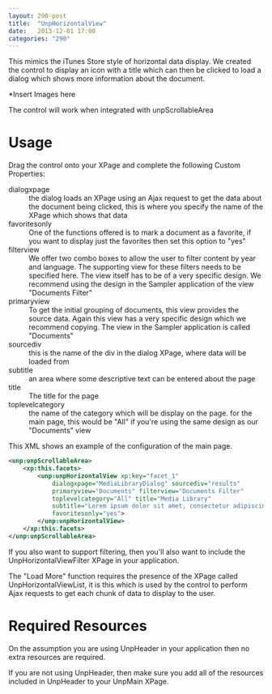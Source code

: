 ```yaml
---
layout: 290-post
title:  "UnpHorizontalView"
date:   2013-12-01 17:00
categories: "290"
---
```


This mimics the iTunes Store style of horizontal data display. We created the control to display an icon with a title which can then be clicked to load a dialog which shows more information about the document.

*Insert Images here

The control will work when integrated with unpScrollableArea

# Usage
Drag the control onto your XPage and complete the following Custom Properties:

<dl class="dl-horizontal">
	<dt>dialogxpage</dt><dd>the dialog loads an XPage using an Ajax request to get the data about the document being clicked, this is where you specify the name of the XPage which shows that data</dd>
	<dt>favoritesonly</dt><dd>One of the functions offered is to mark a document as a favorite, if you want to display just the favorites then set this option to "yes"</dd>
	<dt>filterview<dt><dd>We offer two combo boxes to allow the user to filter content by year and language. The supporting view for these filters needs to be specified here. The view itself has to be of a very specific design. We recommend using the design in the Sampler application of the view "Documents Filter"</dd>
	<dt>primaryview</dt><dd>To get the initial grouping of documents, this view provides the source data. Again this view has a very specific design which we recommend copying. The view in the Sampler application is called "Documents"</dd>
	<dt>sourcediv</dt><dd>this is the name of the div in the dialog XPage, where data will be loaded from</dd>
	<dt>subtitle</dt><dd>an area where some descriptive text can be entered about the page</dd>
	<dt>title</dt><dd>The title for the page</dd>
	<dt>toplevelcategory</dt><dd>the name of the category which will be display on the page. for the main page, this would be "All" if you're using the same design as our "Documents" view</dd>
</dl>

This XML shows an example of the configuration of the main page.
```xml
<unp:unpScrollableArea>
	<xp:this.facets>
		<unp:unpHorizontalView xp:key="facet_1"
			dialogxpage="MediaLibraryDialog" sourcediv="results"
			primaryview="Documents" filterview="Documents Filter"
			toplevelcategory="All" title="Media Library"
			subtitle="Lorem ipsum dolor sit amet, consectetur adipiscing elit. Quisque arcu tellus, ullamcorper et tortor commodo, volutpat facilisis arcu. Donec eleifend nisl sed erat scelerisque sollicitudin."
			favoritesonly="yes">
		</unp:unpHorizontalView>
	</xp:this.facets>
</unp:unpScrollableArea>
```

If you also want to support filtering, then you'll also want to include the UnpHorizontalViewFilter XPage in your application.

The "Load More" function requires the presence of the XPage called UnpHorizontalViewList, it is this which is used by the control to perform Ajax requests to get each chunk of data to display to the user.

# Required Resources
On the assumption you are using UnpHeader in your application then no extra resources are required.

If you are not using UnpHeader, then make sure you add all of the resources included in UnpHeader to your UnpMain XPage.